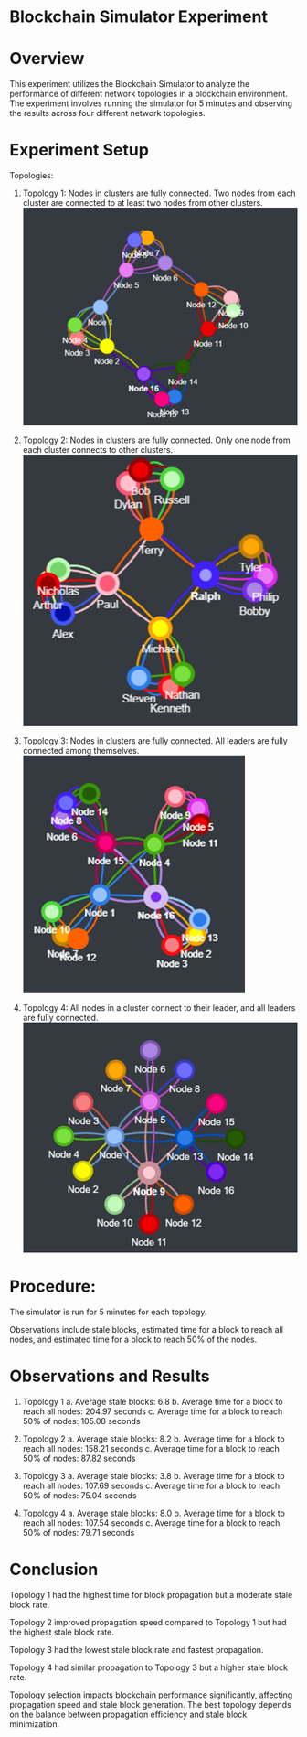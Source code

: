 # Blockchain Simulator Experiment

# Overview

This experiment utilizes the Blockchain Simulator to analyze the performance of different network topologies in a blockchain environment. The experiment involves running the simulator for 5 minutes and observing the results across four different network topologies.

# Experiment Setup

Topologies:

1. Topology 1: Nodes in clusters are fully connected. Two nodes from each cluster are connected to at least two nodes from other clusters.
   ![alt text](image.png)

2. Topology 2: Nodes in clusters are fully connected. Only one node from each cluster connects to other clusters.
   ![alt text](image-1.png)

3. Topology 3: Nodes in clusters are fully connected. All leaders are fully connected among themselves.
   ![alt text](image-2.png)

4. Topology 4: All nodes in a cluster connect to their leader, and all leaders are fully connected.
   ![alt text](image-3.png)

# Procedure:

The simulator is run for 5 minutes for each topology.

Observations include stale blocks, estimated time for a block to reach all nodes, and estimated time for a block to reach 50% of the nodes.

# Observations and Results

1. Topology 1
   a. Average stale blocks: 6.8
   b. Average time for a block to reach all nodes: 204.97 seconds
   c. Average time for a block to reach 50% of nodes: 105.08 seconds

2. Topology 2
   a. Average stale blocks: 8.2
   b. Average time for a block to reach all nodes: 158.21 seconds
   c. Average time for a block to reach 50% of nodes: 87.82 seconds

3. Topology 3
   a. Average stale blocks: 3.8
   b. Average time for a block to reach all nodes: 107.69 seconds
   c. Average time for a block to reach 50% of nodes: 75.04 seconds

4. Topology 4
   a. Average stale blocks: 8.0
   b. Average time for a block to reach all nodes: 107.54 seconds
   c. Average time for a block to reach 50% of nodes: 79.71 seconds

# Conclusion

Topology 1 had the highest time for block propagation but a moderate stale block rate.

Topology 2 improved propagation speed compared to Topology 1 but had the highest stale block rate.

Topology 3 had the lowest stale block rate and fastest propagation.

Topology 4 had similar propagation to Topology 3 but a higher stale block rate.

Topology selection impacts blockchain performance significantly, affecting propagation speed and stale block generation. The best topology depends on the balance between propagation efficiency and stale block minimization.
